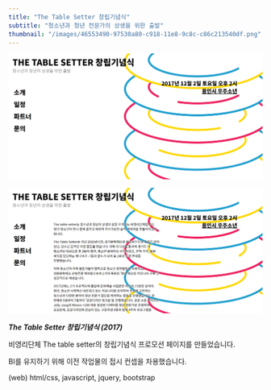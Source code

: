```yaml
---
title: "The Table Setter 창립기념식"
subtitle: "청소년과 청년 전문가의 상생을 위한 출발"
thumbnail: "/images/46553490-97530a80-c918-11e8-9c8c-c86c213540df.png"
---
```


![](/images/46553490-97530a80-c918-11e8-9c8c-c86c213540df.webp)

![](/images/46553489-96ba7400-c918-11e8-9cbc-e80fa1e84bcd.webp)

_**The Table Setter 창립기념식 (2017)**_

비영리단체 The table setter의 창립기념식 프로모션 페이지를 만들었습니다.

BI를 유지하기 위해 이전 작업물의 접시 컨셉을 차용했습니다.

(web) html/css, javascript, jquery, bootstrap
